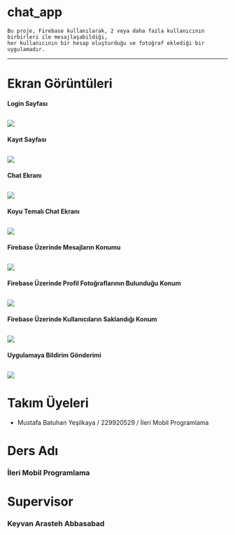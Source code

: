 # chat_app

    Bu proje, Firebase kullanılarak, 2 veya daha fazla kullanıcının birbirleri ile mesajlaşabildiği, 
    her kullanıcının bir hesap oluşturduğu ve fotoğraf eklediği bir uygulamadır. 

---

# Ekran Görüntüleri
#### Login Sayfası
![](./chatApp_ss/login_screen.png)
---
#### Kayıt Sayfası
![](./chatApp_ss/createAccount.png)
---
#### Chat Ekranı
![](./chatApp_ss/chatscreen.png)
---
#### Koyu Temalı Chat Ekranı
![](./chatApp_ss/chatscreen_darkMode.png)
---
#### Firebase Üzerinde Mesajların Konumu
![](./screenshots/kayitOlAlert.png)
---
#### Firebase Üzerinde Profil Fotoğraflarının Bulunduğu Konum
![](./chatApp_ss/Firebase_profilePictures.png)
---
#### Firebase Üzerinde Kullanıcıların Saklandığı Konum
![](./chatApp_ss/Firebase_users.png)
---
#### Uygulamaya Bildirim Gönderimi
![](./chatApp_ss/notification.png)
---

# Takım Üyeleri
- Mustafa Batuhan Yeşilkaya / 229920529 /  İleri Mobil Programlama

# Ders Adı
### İleri Mobil Programlama

# Supervisor
### Keyvan Arasteh Abbasabad